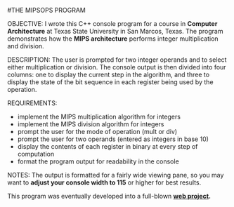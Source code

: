 #THE MIPSOPS PROGRAM

OBJECTIVE: 
I wrote this C++ console program for a course in **Computer Architecture** at Texas State University in San Marcos, Texas. The program demonstrates how the **MIPS architecture** performs integer multiplication and division.

DESCRIPTION: 
The user is prompted for two integer operands and to select either multiplication or division. The console output is then divided into four columns: one to display the current step in the algorithm, and three to display the state of the bit sequence in each register being used by the operation.

REQUIREMENTS: 
- implement the MIPS multiplication algorithm for integers
- implement the MIPS division algorithm for integers
- prompt the user for the mode of operation (mult or div)
- prompt the user for two operands (entered as integers in base 10)
- display the contents of each register in binary at every step of computation
- format the program output for readability in the console

NOTES:
The output is formatted for a fairly wide viewing pane, so you may want to **adjust your console width to 115** or higher for best results.

This program was eventually developed into a full-blown **[web project](https://github.com/stcybrdgs/www.mipsops.com).**
